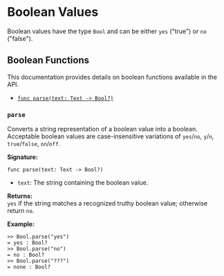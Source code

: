 # Boolean Values

Boolean values have the type `Bool` and can be either `yes` ("true") or `no`
("false").

## Boolean Functions

This documentation provides details on boolean functions available in the API.

- [`func parse(text: Text -> Bool?)`](#parse)

### `parse`
Converts a string representation of a boolean value into a boolean. Acceptable
boolean values are case-insensitive variations of `yes`/`no`, `y`/`n`,
`true`/`false`, `on`/`off`.

**Signature:**  
```tomo
func parse(text: Text -> Bool?)
```

- `text`: The string containing the boolean value.

**Returns:**  
`yes` if the string matches a recognized truthy boolean value; otherwise return `no`.

**Example:**  
```tomo
>> Bool.parse("yes")
= yes : Bool?
>> Bool.parse("no")
= no : Bool?
>> Bool.parse("???")
= none : Bool?
```
